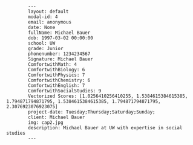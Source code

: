             ---
            layout: default
            modal-id: 4
            email: anonymous
            date: None
            fullName: Michael Bauer
            dob: 1997-03-02 00:00:00
            school: UW
            grade: Junior
            phonenumber: 1234234567
            Signature: Michael Bauer
            ComfortwithMath: 4
            ComfortwithBiology: 6
            ComfortwithPhysics: 7
            ComfortwithChemistry: 6
            ComfortwithEnglish: 7
            ComfortwithSocialStudies: 9
            Vectorized Scores: [1.0256410256410255, 1.5384615384615385, 1.794871794871795, 1.5384615384615385, 1.794871794871795, 2.3076923076923075]
            project-date: Tuesday;Thursday;Saturday;Sunday;
            client: Michael Bauer
            img: cap2.jpg
            description: Michael Bauer at UW with expertise in social studies
            ---
            
